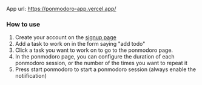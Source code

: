 App url: https://ponmodoro-app.vercel.app/

### How to use

1. Create your account on the [signup page](https://ponmodoro-app.vercel.app//signin)
2. Add a task to work on in the form saying "add todo"
3. Click a task you want to work on to go to the ponmodoro page.
4. In the ponmodoro page, you can configure the duration of each ponmodoro session, or the number of the times you want to repeat it
5. Press start ponmodoro to start a ponmodoro session (always enable the notiification)

